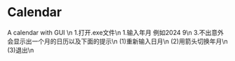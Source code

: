 # Calendar
A calendar with GUI \n
1.打开.exe文件\n
1.输入年月 例如2024 9\n
3.不出意外会显示出一个月的日历以及下面的提示\n
  (1)重新输入日月\n
  (2)用箭头切换年月\n
  (3)退出\n
